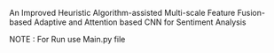 An Improved Heuristic Algorithm-assisted Multi-scale Feature Fusion-
based Adaptive and Attention based CNN for Sentiment Analysis

NOTE : For Run use Main.py file
